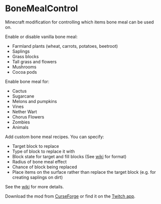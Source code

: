 # BoneMealControl
Minecraft modification for controlling which items bone meal can be used on.

Enable or disable vanilla bone meal:
 - Farmland plants (wheat, carrots, potatoes, beetroot)
 - Saplings
 - Grass blocks
 - Tall grass and flowers
 - Mushrooms
 - Cocoa pods

Enable bone meal for:
 - Cactus
 - Sugarcane
 - Melons and pumpkins
 - Vines
 - Nether Wart
 - Chorus Flowers
 - Zombies
 - Animals
 
Add custom bone meal recipes.  You can specify:
 - Target block to replace
 - Type of block to replace it with
 - Block state for target and fill blocks (See [wiki](https://github.com/MattJohns/BoneMealControl/wiki) for format)
 - Radius of bone meal effect
 - Chance of block being replaced
 - Place items on the surface rather than replace the target block (e.g. for creating saplings on dirt)
 
See the [wiki](https://github.com/MattJohns/BoneMealControl/wiki) for more details.

Download the mod from [CurseForge](https://minecraft.curseforge.com/projects/bonemeal-control) or find it on the [Twitch app](https://www.twitch.tv/downloads).
